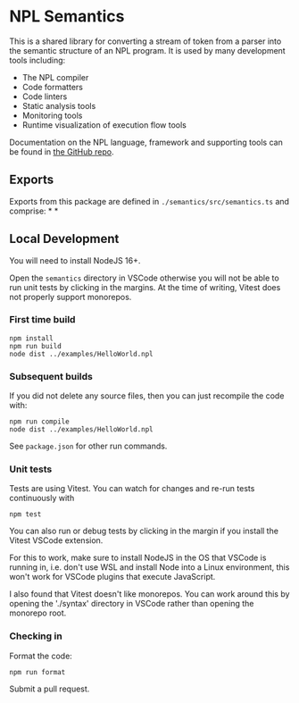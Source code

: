 # NPL Semantics

This is a shared library for converting a stream of token from a parser into the semantic structure of an NPL program. It is used by many development tools including:

-   The NPL compiler
-   Code formatters
-   Code linters
-   Static analysis tools
-   Monitoring tools
-   Runtime visualization of execution flow tools

Documentation on the NPL language, framework and supporting tools can be found in [the GitHub repo](https://github.com/Bikeman868/NPL).

## Exports

Exports from this package are defined in `./semantics/src/semantics.ts` and comprise:
*
*


## Local Development

You will need to install NodeJS 16+.

Open the `semantics` directory in VSCode otherwise you will not be able to run unit tests by clicking in the margins.
At the time of writing, Vitest does not properly support monorepos.

### First time build

```shell
npm install
npm run build
node dist ../examples/HelloWorld.npl
```

### Subsequent builds

If you did not delete any source files, then you can just recompile the code with:

```shell
npm run compile
node dist ../examples/HelloWorld.npl
```

See `package.json` for other run commands.

### Unit tests

Tests are using Vitest. You can watch for changes and re-run tests continuously with

```shell
npm test
```

You can also run or debug tests by clicking in the margin if you install the Vitest VSCode extension.

For this to work, make sure to install NodeJS in the OS that VSCode is running in, i.e. don't use WSL
and install Node into a Linux environment, this won't work for VSCode plugins that execute JavaScript.

I also found that Vitest doesn't like monorepos. You can work around this by opening the './syntax'
directory in VSCode rather than opening the monorepo root.

### Checking in

Format the code:

```shell
npm run format
```

Submit a pull request.
